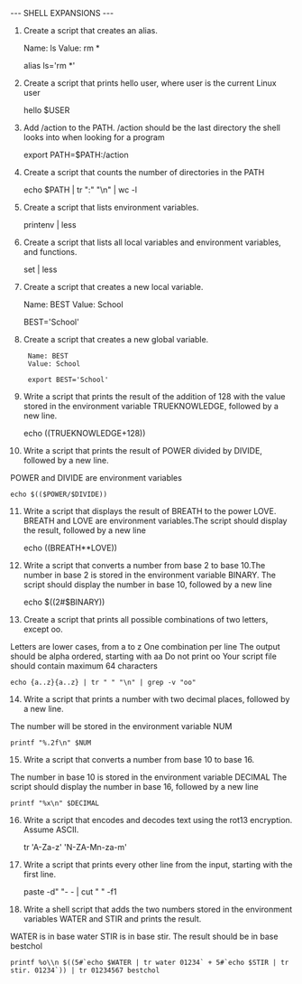 --- SHELL EXPANSIONS ---

1. Create a script that creates an alias.

	Name: ls
	Value: rm *

	alias ls='rm *'

2. Create a script that prints hello user, where user is the current Linux user

	hello $USER

3. Add /action to the PATH. /action should be the last directory the shell looks into when looking for a program

	export PATH=$PATH:/action

4. Create a script that counts the number of directories in the PATH

	echo $PATH | tr ":" "\n" | wc -l

5. Create a script that lists environment variables.

	printenv | less

6. Create a script that lists all local variables and environment variables, and functions.

	set | less

7. Create a script that creates a new local variable.

	Name: BEST
	Value: School 


	BEST='School'

8. Create a script that creates a new global variable.

        Name: BEST
        Value: School 

        export BEST='School'

9. Write a script that prints the result of the addition of 128 with the value stored in the environment variable TRUEKNOWLEDGE, followed by a new line.

	echo $(($TRUEKNOWLEDGE+128))

10. Write a script that prints the result of POWER divided by DIVIDE, followed by a new line.

POWER and DIVIDE are environment variables

	echo $(($POWER/$DIVIDE))

11. Write a script that displays the result of BREATH to the power LOVE. BREATH and LOVE are environment variables.The script should display the result, followed by a new line

	echo $(($BREATH**LOVE))

12. Write a script that converts a number from base 2 to base 10.The number in base 2 is stored in the environment variable BINARY.
The script should display the number in base 10, followed by a new line

	echo $((2#$BINARY))

13. Create a script that prints all possible combinations of two letters, except oo.

Letters are lower cases, from a to z
One combination per line
The output should be alpha ordered, starting with aa
Do not print oo
Your script file should contain maximum 64 characters


	echo {a..z}{a..z} | tr " " "\n" | grep -v "oo"

14. Write a script that prints a number with two decimal places, followed by a new line.

The number will be stored in the environment variable NUM

	printf "%.2f\n" $NUM

15. Write a script that converts a number from base 10 to base 16.

The number in base 10 is stored in the environment variable DECIMAL
The script should display the number in base 16, followed by a new line

	printf "%x\n" $DECIMAL

16. Write a script that encodes and decodes text using the rot13 encryption. Assume ASCII.

	tr 'A-Za-z' 'N-ZA-Mn-za-m'

17. Write a script that prints every other line from the input, starting with the first line.

	paste -d" "- - | cut " " -f1

18. Write a shell script that adds the two numbers stored in the environment variables WATER and STIR and prints the result.

WATER is in base water
STIR is in base stir.
The result should be in base bestchol 

	printf %o\\n $((5#`echo $WATER | tr water 01234` + 5#`echo $STIR | tr stir. 01234`)) | tr 01234567 bestchol







